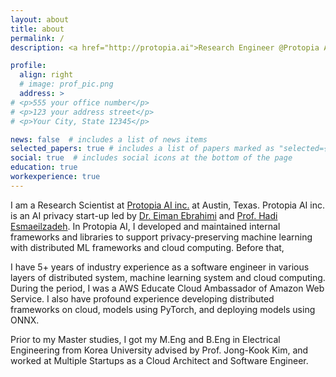 ```yaml
---
layout: about
title: about
permalink: /
description: <a href="http://protopia.ai">Research Engineer @Protopia AI inc. Austin, Texas</a>

profile:
  align: right
  # image: prof_pic.png
  address: >
# <p>555 your office number</p>
# <p>123 your address street</p>
# <p>Your City, State 12345</p>

news: false  # includes a list of news items
selected_papers: true # includes a list of papers marked as "selected={true}"
social: true  # includes social icons at the bottom of the page
education: true
workexperience: true
---
```


I am a Research Scientist at [Protopia AI inc.](https://protopia.ai/) at Austin, Texas. Protopia AI inc. is an AI privacy start-up led by [Dr. Eiman Ebrahimi](http://eimanebrahimi.com/) and [Prof. Hadi Esmaeilzadeh](https://cseweb.ucsd.edu/~hadi/). In Protopia AI, I developed and maintained internal frameworks and libraries to support privacy-preserving machine learning with distributed ML frameworks and cloud computing. Before that,

I have 5+ years of industry experience as a software engineer in various layers of distributed system, machine learning system and cloud computing. During the period, I was a AWS Educate Cloud Ambassador of Amazon Web Service. I also have profound experience developing distributed frameworks on cloud, models using PyTorch, and deploying models using ONNX.

Prior to my Master studies, I got my M.Eng and B.Eng in Electrical Engineering from Korea University advised by Prof. Jong-Kook Kim, and worked at Multiple Startups as a Cloud Architect and Software Engineer.
